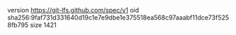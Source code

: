 version https://git-lfs.github.com/spec/v1
oid sha256:9faf731d331640d19c1e7e9dbe1e375518ea568c97aaabf11dce73f5258fb795
size 1421
